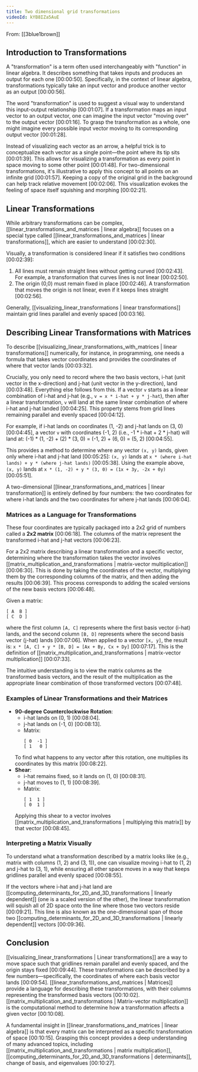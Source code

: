 ```yaml
---
title: Two dimensional grid transformations
videoId: kYB8IZa5AuE
---
```


From: [[3blue1brown]] <br/> 

## Introduction to Transformations
A "transformation" is a term often used interchangeably with "function" in linear algebra. It describes something that takes inputs and produces an output for each one <a class="yt-timestamp" data-t="00:00:50">[00:00:50]</a>. Specifically, in the context of linear algebra, transformations typically take an input vector and produce another vector as an output <a class="yt-timestamp" data-t="00:00:56">[00:00:56]</a>.

The word "transformation" is used to suggest a visual way to understand this input-output relationship <a class="yt-timestamp" data-t="00:01:07">[00:01:07]</a>. If a transformation maps an input vector to an output vector, one can imagine the input vector "moving over" to the output vector <a class="yt-timestamp" data-t="00:01:16">[00:01:16]</a>. To grasp the transformation as a whole, one might imagine every possible input vector moving to its corresponding output vector <a class="yt-timestamp" data-t="00:01:28">[00:01:28]</a>.

Instead of visualizing each vector as an arrow, a helpful trick is to conceptualize each vector as a single point—the point where its tip sits <a class="yt-timestamp" data-t="00:01:39">[00:01:39]</a>. This allows for visualizing a transformation as every point in space moving to some other point <a class="yt-timestamp" data-t="00:01:48">[00:01:48]</a>. For two-dimensional transformations, it's illustrative to apply this concept to all points on an infinite grid <a class="yt-timestamp" data-t="00:01:57">[00:01:57]</a>. Keeping a copy of the original grid in the background can help track relative movement <a class="yt-timestamp" data-t="00:02:06">[00:02:06]</a>. This visualization evokes the feeling of space itself squishing and morphing <a class="yt-timestamp" data-t="00:02:21">[00:02:21]</a>.

## Linear Transformations
While arbitrary transformations can be complex, [[linear_transformations_and_matrices | linear algebra]] focuses on a special type called [[linear_transformations_and_matrices | linear transformations]], which are easier to understand <a class="yt-timestamp" data-t="00:02:30">[00:02:30]</a>.

Visually, a transformation is considered linear if it satisfies two conditions <a class="yt-timestamp" data-t="00:02:39">[00:02:39]</a>:
1.  All lines must remain straight lines without getting curved <a class="yt-timestamp" data-t="00:02:43">[00:02:43]</a>. For example, a transformation that curves lines is not linear <a class="yt-timestamp" data-t="00:02:50">[00:02:50]</a>.
2.  The origin (0,0) must remain fixed in place <a class="yt-timestamp" data-t="00:02:46">[00:02:46]</a>. A transformation that moves the origin is not linear, even if it keeps lines straight <a class="yt-timestamp" data-t="00:02:56">[00:02:56]</a>.

Generally, [[visualizing_linear_transformations | linear transformations]] maintain grid lines parallel and evenly spaced <a class="yt-timestamp" data-t="00:03:16">[00:03:16]</a>.

## Describing Linear Transformations with Matrices
To describe [[visualizing_linear_transformations_with_matrices | linear transformations]] numerically, for instance, in programming, one needs a formula that takes vector coordinates and provides the coordinates of where that vector lands <a class="yt-timestamp" data-t="00:03:32">[00:03:32]</a>.

Crucially, you only need to record where the two basis vectors, i-hat (unit vector in the x-direction) and j-hat (unit vector in the y-direction), land <a class="yt-timestamp" data-t="00:03:48">[00:03:48]</a>. Everything else follows from this. If a vector `v` starts as a linear combination of i-hat and j-hat (e.g., `v = x * i-hat + y * j-hat`), then after a linear transformation, `v` will land at the same linear combination of where i-hat and j-hat landed <a class="yt-timestamp" data-t="00:04:25">[00:04:25]</a>. This property stems from grid lines remaining parallel and evenly spaced <a class="yt-timestamp" data-t="00:04:12">[00:04:12]</a>.

For example, if i-hat lands on coordinates (1, -2) and j-hat lands on (3, 0) <a class="yt-timestamp" data-t="00:04:45">[00:04:45]</a>, a vector `v` with coordinates (-1, 2) (i.e., -1 * i-hat + 2 * j-hat) will land at:
(-1) * (1, -2) + (2) * (3, 0) = (-1, 2) + (6, 0) = (5, 2) <a class="yt-timestamp" data-t="00:04:55">[00:04:55]</a>.

This provides a method to determine where any vector `(x, y)` lands, given only where i-hat and j-hat land <a class="yt-timestamp" data-t="00:05:25">[00:05:25]</a>:
`(x, y)` lands at `x * (where i-hat lands) + y * (where j-hat lands)` <a class="yt-timestamp" data-t="00:05:38">[00:05:38]</a>.
Using the example above, `(x, y)` lands at `x * (1, -2) + y * (3, 0) = (1x + 3y, -2x + 0y)` <a class="yt-timestamp" data-t="00:05:51">[00:05:51]</a>.

A two-dimensional [[linear_transformations_and_matrices | linear transformation]] is entirely defined by four numbers: the two coordinates for where i-hat lands and the two coordinates for where j-hat lands <a class="yt-timestamp" data-t="00:06:04">[00:06:04]</a>.

### Matrices as a Language for Transformations
These four coordinates are typically packaged into a 2x2 grid of numbers called a **2x2 matrix** <a class="yt-timestamp" data-t="00:06:18">[00:06:18]</a>. The columns of the matrix represent the transformed i-hat and j-hat vectors <a class="yt-timestamp" data-t="00:06:23">[00:06:23]</a>.

For a 2x2 matrix describing a linear transformation and a specific vector, determining where the transformation takes the vector involves [[matrix_multiplication_and_transformations | matrix-vector multiplication]] <a class="yt-timestamp" data-t="00:06:30">[00:06:30]</a>. This is done by taking the coordinates of the vector, multiplying them by the corresponding columns of the matrix, and then adding the results <a class="yt-timestamp" data-t="00:06:39">[00:06:39]</a>. This process corresponds to adding the scaled versions of the new basis vectors <a class="yt-timestamp" data-t="00:06:48">[00:06:48]</a>.

Given a matrix:
```
[ A  B ]
[ C  D ]
```
where the first column `[A, C]` represents where the first basis vector (i-hat) lands, and the second column `[B, D]` represents where the second basis vector (j-hat) lands <a class="yt-timestamp" data-t="00:07:06">[00:07:06]</a>. When applied to a vector `[x, y]`, the result is:
`x * [A, C] + y * [B, D] = [Ax + By, Cx + Dy]` <a class="yt-timestamp" data-t="00:07:17">[00:07:17]</a>.
This is the definition of [[matrix_multiplication_and_transformations | matrix-vector multiplication]] <a class="yt-timestamp" data-t="00:07:33">[00:07:33]</a>.

The intuitive understanding is to view the matrix columns as the transformed basis vectors, and the result of the multiplication as the appropriate linear combination of those transformed vectors <a class="yt-timestamp" data-t="00:07:48">[00:07:48]</a>.

### Examples of Linear Transformations and their Matrices
*   **90-degree Counterclockwise Rotation**:
    *   i-hat lands on (0, 1) <a class="yt-timestamp" data-t="00:08:04">[00:08:04]</a>.
    *   j-hat lands on (-1, 0) <a class="yt-timestamp" data-t="00:08:13">[00:08:13]</a>.
    *   Matrix:
        ```
        [ 0  -1 ]
        [ 1   0 ]
        ```
    To find what happens to any vector after this rotation, one multiplies its coordinates by this matrix <a class="yt-timestamp" data-t="00:08:22">[00:08:22]</a>.
*   **Shear**:
    *   i-hat remains fixed, so it lands on (1, 0) <a class="yt-timestamp" data-t="00:08:31">[00:08:31]</a>.
    *   j-hat moves to (1, 1) <a class="yt-timestamp" data-t="00:08:39">[00:08:39]</a>.
    *   Matrix:
        ```
        [ 1  1 ]
        [ 0  1 ]
        ```
    Applying this shear to a vector involves [[matrix_multiplication_and_transformations | multiplying this matrix]] by that vector <a class="yt-timestamp" data-t="00:08:45">[00:08:45]</a>.

### Interpreting a Matrix Visually
To understand what a transformation described by a matrix looks like (e.g., matrix with columns (1, 2) and (3, 1)), one can visualize moving i-hat to (1, 2) and j-hat to (3, 1), while ensuring all other space moves in a way that keeps gridlines parallel and evenly spaced <a class="yt-timestamp" data-t="00:08:55">[00:08:55]</a>.

If the vectors where i-hat and j-hat land are [[computing_determinants_for_2D_and_3D_transformations | linearly dependent]] (one is a scaled version of the other), the linear transformation will squish all of 2D space onto the line where those two vectors reside <a class="yt-timestamp" data-t="00:09:21">[00:09:21]</a>. This line is also known as the one-dimensional span of those two [[computing_determinants_for_2D_and_3D_transformations | linearly dependent]] vectors <a class="yt-timestamp" data-t="00:09:36">[00:09:36]</a>.

## Conclusion
[[visualizing_linear_transformations | Linear transformations]] are a way to move space such that gridlines remain parallel and evenly spaced, and the origin stays fixed <a class="yt-timestamp" data-t="00:09:44">[00:09:44]</a>. These transformations can be described by a few numbers—specifically, the coordinates of where each basis vector lands <a class="yt-timestamp" data-t="00:09:54">[00:09:54]</a>. [[linear_transformations_and_matrices | Matrices]] provide a language for describing these transformations, with their columns representing the transformed basis vectors <a class="yt-timestamp" data-t="00:10:02">[00:10:02]</a>. [[matrix_multiplication_and_transformations | Matrix-vector multiplication]] is the computational method to determine how a transformation affects a given vector <a class="yt-timestamp" data-t="00:10:08">[00:10:08]</a>.

A fundamental insight in [[linear_transformations_and_matrices | linear algebra]] is that every matrix can be interpreted as a specific transformation of space <a class="yt-timestamp" data-t="00:10:15">[00:10:15]</a>. Grasping this concept provides a deep understanding of many advanced topics, including [[matrix_multiplication_and_transformations | matrix multiplication]], [[computing_determinants_for_2D_and_3D_transformations | determinants]], change of basis, and eigenvalues <a class="yt-timestamp" data-t="00:10:27">[00:10:27]</a>.